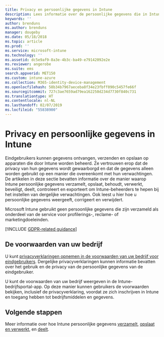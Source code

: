 ```yaml
---
title: Privacy en persoonlijke gegevens in Intune
description: Lees informatie over de persoonlijke gegevens die in Intune worden verzameld en verwerkt.
keywords: ''
author: brenduns
ms.author: brenduns
manager: dougeby
ms.date: 05/18/2018
ms.topic: article
ms.prod: ''
ms.service: microsoft-intune
ms.technology: ''
ms.assetid: dc5e9af9-8a3e-4b3c-ba49-e79142092e2e
ms.reviewer: angerobe
ms.suite: ems
search.appverid: MET150
ms.custom: intune-azure
ms.collection: M365-identity-device-management
ms.openlocfilehash: 58b34b7967aeceba8f34e23fbff090c5457fe66f
ms.sourcegitcommit: 727c3ae7659ad79ea162250d234d7730f840c731
ms.translationtype: HT
ms.contentlocale: nl-NL
ms.lasthandoff: 02/07/2019
ms.locfileid: "55838900"
---
```

# <a name="privacy-and-personal-data-in-intune"></a>Privacy en persoonlijke gegevens in Intune

Eindgebruikers kunnen gegevens ontvangen, verzenden en opslaan op apparaten die door Intune worden beheerd. Ze vertrouwen erop dat de privacy van hun gegevens wordt gewaarborgd en dat de gegevens alleen worden gebruikt op een manier die overeenkomt met hun verwachtingen. De artikelen in deze sectie bevatten informatie over de manier waarop Intune persoonlijke gegevens verzamelt, opslaat, behoudt, verwerkt, beveiligt, deelt, controleert en exporteert om Intune-beheerders te hepen bij het instellen van dergelijke verwachtingen. Ook leest u hier hoe u persoonlijke gegevens weergeeft, corrigeert en verwijdert.

Microsoft Intune gebruikt geen persoonlijke gegevens die zijn verzameld als onderdeel van de service voor profilerings-, reclame- of marketingdoeleinden.

[!INCLUDE [GDPR-related guidance](./includes/gdpr-dsr-and-stp-note.md)]

## <a name="your-company-terms-and-conditions"></a>De voorwaarden van uw bedrijf

U kunt [privacyverklaringen opnemen in de voorwaarden van uw bedrijf voor eindgebruikers](company-portal-app.md). Dergelijke privacyverklaringen kunnen informatie bevatten over het gebruik en de privacy van de persoonlijke gegevens van de eindgebruiker.

U kunt de voorwaarden van uw bedrijf weergeven in de Intune-bedrijfsportal-app. Op deze manier kunnen gebruikers de voorwaarden bekijken, inclusief de privacyverklaring, voordat ze zich inschrijven in Intune en toegang hebben tot bedrijfsmiddelen en gegevens.

## <a name="next-steps"></a>Volgende stappen

Meer informatie over hoe Intune persoonlijke gegevens [verzamelt](privacy-data-collect.md), [opslaat en verwerkt](privacy-data-store-process.md), en [deelt](privacy-data-secure-share.md). 
